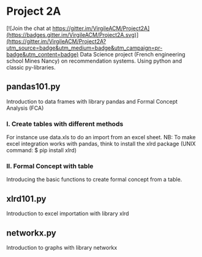# Project 2A

[![Join the chat at https://gitter.im/VirgileACM/Project2A](https://badges.gitter.im/VirgileACM/Project2A.svg)](https://gitter.im/VirgileACM/Project2A?utm_source=badge&utm_medium=badge&utm_campaign=pr-badge&utm_content=badge)
Data Science project (French engineering school Mines Nancy) on recommendation systems. Using python and classic py-libraries.

## pandas101.py
Introduction to data frames with library pandas and Formal Concept Analysis (FCA)
### I. Create tables with different methods
For instance use data.xls to do an import from an excel sheet.
NB: To make excel integration works with pandas, think to install the xlrd package (UNIX command: $ pip install xlrd)

### II. Formal Concept with table
Introducing the basic functions to create formal concept from a table.

## xlrd101.py
Introduction to excel importation with library xlrd

## networkx.py
Introduction to graphs with library networkx
